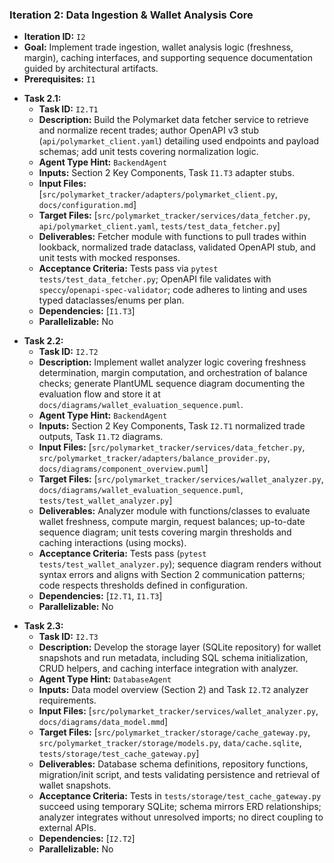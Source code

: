 <!-- anchor: iteration-2-plan -->
### Iteration 2: Data Ingestion & Wallet Analysis Core

*   **Iteration ID:** `I2`
*   **Goal:** Implement trade ingestion, wallet analysis logic (freshness, margin), caching interfaces, and supporting sequence documentation guided by architectural artifacts.
*   **Prerequisites:** `I1`

<!-- anchor: task-i2-t1 -->
*   **Task 2.1:**
    *   **Task ID:** `I2.T1`
    *   **Description:** Build the Polymarket data fetcher service to retrieve and normalize recent trades; author OpenAPI v3 stub (`api/polymarket_client.yaml`) detailing used endpoints and payload schemas; add unit tests covering normalization logic.
    *   **Agent Type Hint:** `BackendAgent`
    *   **Inputs:** Section 2 Key Components, Task `I1.T3` adapter stubs.
    *   **Input Files:** [`src/polymarket_tracker/adapters/polymarket_client.py`, `docs/configuration.md`]
    *   **Target Files:** [`src/polymarket_tracker/services/data_fetcher.py`, `api/polymarket_client.yaml`, `tests/test_data_fetcher.py`]
    *   **Deliverables:** Fetcher module with functions to pull trades within lookback, normalized trade dataclass, validated OpenAPI stub, and unit tests with mocked responses.
    *   **Acceptance Criteria:** Tests pass via `pytest tests/test_data_fetcher.py`; OpenAPI file validates with `speccy`/`openapi-spec-validator`; code adheres to linting and uses typed dataclasses/enums per plan.
    *   **Dependencies:** [`I1.T3`]
    *   **Parallelizable:** No

<!-- anchor: task-i2-t2 -->
*   **Task 2.2:**
    *   **Task ID:** `I2.T2`
    *   **Description:** Implement wallet analyzer logic covering freshness determination, margin computation, and orchestration of balance checks; generate PlantUML sequence diagram documenting the evaluation flow and store it at `docs/diagrams/wallet_evaluation_sequence.puml`.
    *   **Agent Type Hint:** `BackendAgent`
    *   **Inputs:** Section 2 Key Components, Task `I2.T1` normalized trade outputs, Task `I1.T2` diagrams.
    *   **Input Files:** [`src/polymarket_tracker/services/data_fetcher.py`, `src/polymarket_tracker/adapters/balance_provider.py`, `docs/diagrams/component_overview.puml`]
    *   **Target Files:** [`src/polymarket_tracker/services/wallet_analyzer.py`, `docs/diagrams/wallet_evaluation_sequence.puml`, `tests/test_wallet_analyzer.py`]
    *   **Deliverables:** Analyzer module with functions/classes to evaluate wallet freshness, compute margin, request balances; up-to-date sequence diagram; unit tests covering margin thresholds and caching interactions (using mocks).
    *   **Acceptance Criteria:** Tests pass (`pytest tests/test_wallet_analyzer.py`); sequence diagram renders without syntax errors and aligns with Section 2 communication patterns; code respects thresholds defined in configuration.
    *   **Dependencies:** [`I2.T1`, `I1.T3`]
    *   **Parallelizable:** No

<!-- anchor: task-i2-t3 -->
*   **Task 2.3:**
    *   **Task ID:** `I2.T3`
    *   **Description:** Develop the storage layer (SQLite repository) for wallet snapshots and run metadata, including SQL schema initialization, CRUD helpers, and caching interface integration with analyzer.
    *   **Agent Type Hint:** `DatabaseAgent`
    *   **Inputs:** Data model overview (Section 2) and Task `I2.T2` analyzer requirements.
    *   **Input Files:** [`src/polymarket_tracker/services/wallet_analyzer.py`, `docs/diagrams/data_model.mmd`]
    *   **Target Files:** [`src/polymarket_tracker/storage/cache_gateway.py`, `src/polymarket_tracker/storage/models.py`, `data/cache.sqlite`, `tests/storage/test_cache_gateway.py`]
    *   **Deliverables:** Database schema definitions, repository functions, migration/init script, and tests validating persistence and retrieval of wallet snapshots.
    *   **Acceptance Criteria:** Tests in `tests/storage/test_cache_gateway.py` succeed using temporary SQLite; schema mirrors ERD relationships; analyzer integrates without unresolved imports; no direct coupling to external APIs.
    *   **Dependencies:** [`I2.T2`]
    *   **Parallelizable:** No
